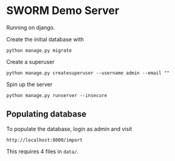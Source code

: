 # SWORM Demo Server 

Running on django. 

Create the initial database with
```shell
python manage.py migrate
```

Create a superuser
```shell
python manage.py createsuperuser --username admin --email ""
```

Spin up the server 
```shell
python manage.py runserver --insecure
```

## Populating database 
To populate the database, login as admin and visit
```
http://localhost:8000/import
```
This requires 4 files in `data/`. 
